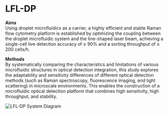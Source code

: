 # LFL-DP

**Aims**  
Using droplet microfluidics as a carrier, a highly efficient and stable Raman flow cytometry platform is established by optimizing the coupling between the droplet microfluidic system and the line-shaped laser beam, achieving a single-cell live detection accuracy of ≥ 90% and a sorting throughput of ≥ 200 cells/h.  

**Methods**  
By systematically comparing the characteristics and limitations of various microfluidic structures in optical detection integration, this study explores the adaptability and sensitivity differences of different optical detection methods (such as Raman spectroscopy, fluorescence imaging, and light scattering) in microscale environments. This enables the construction of a microfluidic optical detection platform that combines high sensitivity, high throughput, and stability.

![LFL-DP System Diagram](assets/images/LFL-DP.png)
